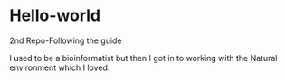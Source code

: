 # Hello-world
2nd Repo-Following the guide

I used to be a bioinformatist but then I got in to working with the Natural environment which I loved.
